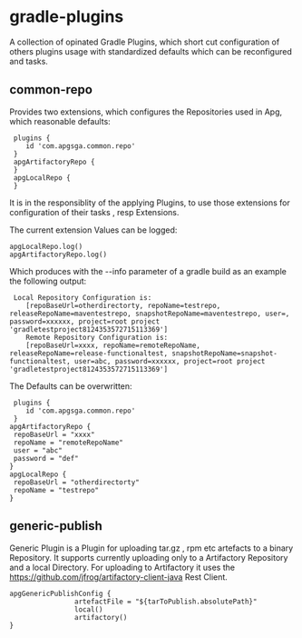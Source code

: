 # gradle-plugins
A collection of  opinated Gradle Plugins, which short cut configuration of others plugins usage with standardized defaults which can be reconfigured and tasks.

## common-repo

Provides two extensions, which configures the Repositories used in Apg, which reasonable defaults: 

```
 plugins {
    id 'com.apgsga.common.repo' 
 }
 apgArtifactoryRepo {
 }
 apgLocalRepo {
 }
```

It is in the responsiblity of the applying Plugins, to use those extensions for configuration of their tasks , resp Extensions.

The current extension Values can be logged:

```
apgLocalRepo.log()
apgArtifactoryRepo.log()
```

Which produces with the --info parameter of a gradle build as an example the following output:

```
 Local Repository Configuration is:
    [repoBaseUrl=otherdirectorty, repoName=testrepo, releaseRepoName=maventestrepo, snapshotRepoName=maventestrepo, user=, password=xxxxxx, project=root project 'gradletestproject8124353572715113369']
    Remote Repository Configuration is:
    [repoBaseUrl=xxxx, repoName=remoteRepoName, releaseRepoName=release-functionaltest, snapshotRepoName=snapshot-functionaltest, user=abc, password=xxxxxx, project=root project 'gradletestproject8124353572715113369']
```

The Defaults can be overwritten: 

```
 plugins {
    id 'com.apgsga.common.repo' 
 }
apgArtifactoryRepo {
 repoBaseUrl = "xxxx"
 repoName = "remoteRepoName"
 user = "abc"
 password = "def"
}
apgLocalRepo {
 repoBaseUrl = "otherdirectorty"
 repoName = "testrepo"
}
```

## generic-publish

Generic Plugin is a Plugin for uploading tar.gz , rpm etc artefacts to a binary Repository. It supports currently uploading only to a Artifactory Repository and a local Directory. For uploading to Artifactory it uses the https://github.com/jfrog/artifactory-client-java Rest Client. 

```
apgGenericPublishConfig {
				artefactFile = "${tarToPublish.absolutePath}"
				local()
				artifactory()
}
```

